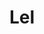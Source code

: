 # Lel

<!-- [![Discord Presence](https://lanyard.kyrie25.me/api/850319718920224798)](https://discord.com/users/850319718920224798) -->

<!-- ## References

- [Markdown Cheatsheet](https://github.com/adam-p/markdown-here/wiki/Markdown-Cheatsheet)
- [Markdown Guide](https://www.markdownguide.org/) -->
